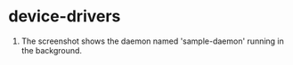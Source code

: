 # device-drivers

1. The screenshot shows the daemon named 'sample-daemon' running in the background.
